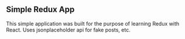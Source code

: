 ## Simple Redux App
This simple application was built for the purpose of learning Redux with React.
Uses jsonplaceholder api for fake posts, etc.
